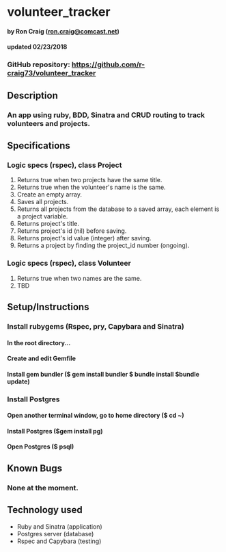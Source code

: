 # volunteer_tracker

#### by Ron Craig (ron.craig@comcast.net)
#### updated 02/23/2018

### GitHub repository: https://github.com/r-craig73/volunteer_tracker

## Description
### An app using ruby, BDD, Sinatra and CRUD routing to track volunteers and projects.

## Specifications
### Logic specs (rspec), class Project
1. Returns true when two projects have the same title.
2. Returns true when the volunteer's name is the same.
3. Create an empty array.
4. Saves all projects.
5. Returns all projects from the database to a saved array, each element is a project variable.
6. Returns project's title.
7. Returns project's id (nil) before saving.
8. Returns project's id value (integer) after saving.
9. Returns a project by finding the project_id number (ongoing).

### Logic specs (rspec), class Volunteer
1. Returns true when two names are the same.
2. TBD

## Setup/Instructions
### Install rubygems (Rspec, pry, Capybara and Sinatra)
#### In the root directory...
#### Create and edit Gemfile
#### Install gem bundler ($ gem install bundler<Enter> $ bundle install<Enter> $bundle update<Enter>)
### Install Postgres
#### Open another terminal window, go to home directory ($ cd ~<Enter>)
#### Install Postgres ($gem install pg<Enter>)
#### Open Postgres ($ psql<Enter>)

## Known Bugs
### None at the moment.

## Technology used
* Ruby and Sinatra (application)
* Postgres server (database)
* Rspec and Capybara (testing)
